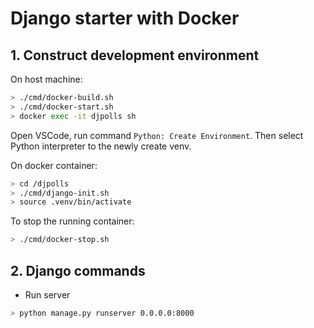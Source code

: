 # Django starter with Docker

## 1. Construct development environment

On host machine:

```zsh
> ./cmd/docker-build.sh
> ./cmd/docker-start.sh
> docker exec -it djpolls sh
```

Open VSCode, run command `Python: Create Environment`. Then select Python interpreter to the newly create venv.

On docker container:

```zsh
> cd /djpolls
> ./cmd/django-init.sh
> source .venv/bin/activate
```

To stop the running container:

```zsh
> ./cmd/docker-stop.sh
```

## 2. Django commands

- Run server

```zsh
> python manage.py runserver 0.0.0.0:8000
```
